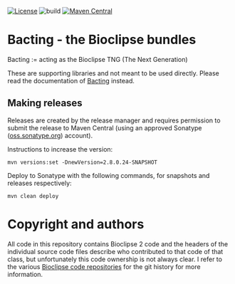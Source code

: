 [![License](https://img.shields.io/badge/License-EPL%201.0-red.svg)](https://opensource.org/licenses/EPL-1.0)
![build](https://github.com/egonw/bacting-bioclipse/workflows/build/badge.svg)
[![Maven Central](https://img.shields.io/maven-central/v/io.github.egonw.bacting/bioclipse.svg?label=Maven%20Central)](https://search.maven.org/search?q=g:%22io.github.egonw.bacting%22%20AND%20a:%22bioclipse%22)

# Bacting - the Bioclipse bundles

Bacting := acting as the Bioclipse TNG (The Next Generation)

These are supporting libraries and not meant to be used directly.
Please read the documentation of [Bacting](https://github.com/egonw/bacting) instead.

## Making releases

Releases are created by the release manager and requires permission to submit the release to Maven Central
(using an approved Sonatype ([oss.sonatype.org](http://oss.sonatype.org/)) account).

Instructions to increase the version:

```shell
mvn versions:set -DnewVersion=2.8.0.24-SNAPSHOT
```

Deploy to Sonatype with the following commands, for snapshots and releases respectively:

```shell
mvn clean deploy
```

# Copyright and authors

All code in this repository contains Bioclipse 2 code and the headers of the individual
source code files describe who contributed to that code of that class, but unfortunately this code
ownership is not always clear. I refer to the various [Bioclipse code repositories](https://github.com/bioclipse)
for the git history for more information.
